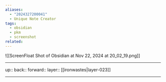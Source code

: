 ```yaml
---
aliases:
  - "2024327200041"
  - Unique Note Creator
tags:
  - obsidian
  - pkm
  - screenshot
related:
---
```


![[ScreenFloat Shot of Obsidian at Nov 22, 2024 at 20_02_19.png]]

***

up:: 
back:: 
forward:: 
layer:: [[ironwastes|layer-023]]

***
